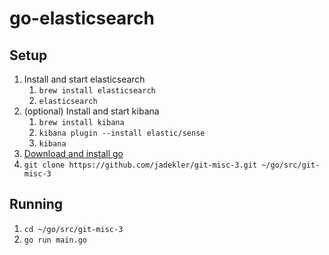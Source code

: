# go-elasticsearch

## Setup

1. Install and start elasticsearch
    1. `brew install elasticsearch`
    1. `elasticsearch`
1. (optional) Install and start kibana
    1. `brew install kibana`
    1. `kibana plugin --install elastic/sense`
    1. `kibana`
1. [Download and install go](https://golang.org/)
1. `git clone https://github.com/jadekler/git-misc-3.git ~/go/src/git-misc-3`

## Running

1. `cd ~/go/src/git-misc-3`
1. `go run main.go`